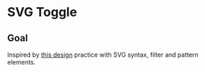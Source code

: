 # SVG Toggle

<!-- ## [Live Demo]() -->

## Goal

Inspired by [this design](https://dribbble.com/shots/5321869-Playing-with-InVision-Studio) practice with SVG syntax, filter and pattern elements.
